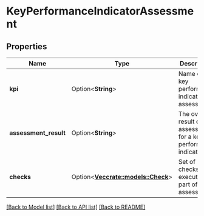 # KeyPerformanceIndicatorAssessment

## Properties

Name | Type | Description | Notes
------------ | ------------- | ------------- | -------------
**kpi** | Option<**String**> | Name of the key performance indicator assessed. | [optional][readonly]
**assessment_result** | Option<**String**> | The overall result of the assessment for a key performance indicator. | [optional][readonly]
**checks** | Option<[**Vec<crate::models::Check>**](Check.md)> | Set of checks executed as part of an assessment. | [optional][readonly]

[[Back to Model list]](../README.md#documentation-for-models) [[Back to API list]](../README.md#documentation-for-api-endpoints) [[Back to README]](../README.md)



